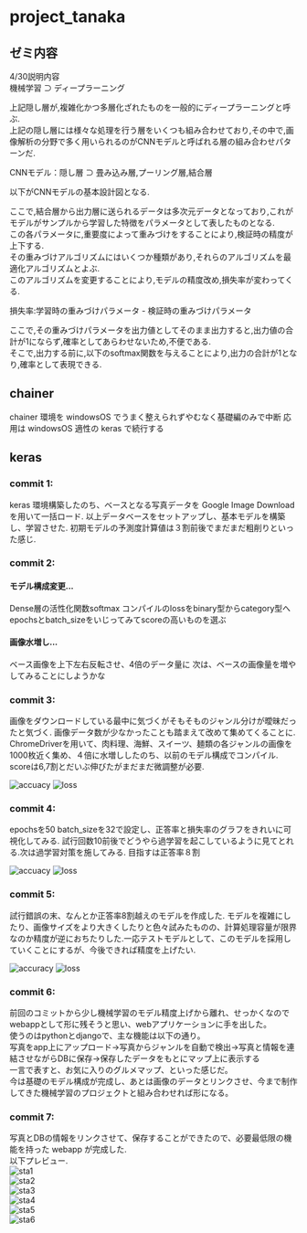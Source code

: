# project_tanaka

## ゼミ内容
4/30説明内容  
機械学習 ⊃ ディープラーニング  

上記隠し層が,複雑化かつ多層化ざれたものを一般的にディープラーニングと呼ぶ.  
上記の隠し層には様々な処理を行う層をいくつも組み合わせており,その中で,画像解析の分野で多く用いられるのがCNNモデルと呼ばれる層の組み合わせパターンだ. 

CNNモデル：隠し層 ⊃ 畳み込み層,プーリング層,結合層  

以下がCNNモデルの基本設計図となる.

ここで,結合層から出力層に送られるデータは多次元データとなっており,これがモデルがサンプルから学習した特徴をパラメータとして表したものとなる.  
この各パラメータに,重要度によって重みづけをすることにより,検証時の精度が上下する.  
その重みづけアルゴリズムにはいくつか種類があり,それらのアルゴリズムを最適化アルゴリズムとよぶ.  
このアルゴリズムを変更することにより,モデルの精度改め,損失率が変わってくる. 

損失率:学習時の重みづけパラメータ - 検証時の重みづけパラメータ  

ここで,その重みづけパラメータを出力値としてそのまま出力すると,出力値の合計が1にならず,確率としてあらわせないため,不便である.  
そこで,出力する前に,以下のsoftmax関数を与えることにより,出力の合計が1となり,確率として表現できる.  

## chainer
chainer 環境を windowsOS でうまく整えられずやむなく基礎編のみで中断
応用は windowsOS 適性の keras で続行する

## keras
### commit 1:
keras 環境構築したのち、ベースとなる写真データを Google Image Download を用いて一括ロード.
以上データベースをセットアップし、基本モデルを構築し、学習させた.
初期モデルの予測度計算値は３割前後でまだまだ粗削りといった感じ.
### commit 2:
#### モデル構成変更...
  Dense層の活性化関数softmax
  コンパイルのlossをbinary型からcategory型へ
  epochsとbatch_sizeをいじってみてscoreの高いものを選ぶ
#### 画像水増し...
  ベース画像を上下左右反転させ、4倍のデータ量に
  次は、ベースの画像量を増やしてみることにしようかな
### commit 3:
画像をダウンロードしている最中に気づくがそもそものジャンル分けが曖昧だったと気づく.
画像データ数が少なかったことも踏まえて改めて集めてくることに.
ChromeDriverを用いて、肉料理、海鮮、スイーツ、麺類の各ジャンルの画像を1000枚近く集め、４倍に水増ししたのち、以前のモデル構成でコンパイル.
scoreは6,7割とだいぶ伸びたがまだまだ微調整が必要.

![accuacy](https://user-images.githubusercontent.com/48379176/103351020-2eea3800-4ae5-11eb-877a-337b73134e0a.jpg)
![loss](https://user-images.githubusercontent.com/48379176/103351074-593bf580-4ae5-11eb-8e5a-e2d1a13e6e1c.jpg)

### commit 4:
epochsを50 batch_sizeを32で設定し、正答率と損失率のグラフをきれいに可視化してみる.
試行回数10前後でどうやら過学習を起こしているように見てとれる.次は過学習対策を施してみる.
目指すは正答率８割

![accuacy](https://user-images.githubusercontent.com/48379176/103398299-71605300-4b7f-11eb-81c8-cb79f2dbb975.jpg)
![loss](https://user-images.githubusercontent.com/48379176/103398305-77563400-4b7f-11eb-877f-504b184f60cf.jpg)

### commit 5:
試行錯誤の末、なんとか正答率8割越えのモデルを作成した.
モデルを複雑にしたり、画像サイズをより大きくしたりと色々試みたものの、計算処理容量が限界なのか精度が逆におちたりした.一応テストモデルとして、このモデルを採用していくことにするが、今後できれば精度を上げたい.

![accuracy](https://user-images.githubusercontent.com/48379176/104145468-738da180-540a-11eb-8b02-2ab68e32f42a.jpg)
![loss](https://user-images.githubusercontent.com/48379176/104145616-10503f00-540b-11eb-9960-3e6e435fd29c.jpg)

### commit 6:
前回のコミットから少し機械学習のモデル精度上げから離れ、せっかくなのでwebappとして形に残そうと思い、webアプリケーションに手を出した。  
使うのはpythonとdjangoで、主な機能は以下の通り。  
写真をapp上にアップロード→写真からジャンルを自動で検出→写真と情報を連結させながらDBに保存→保存したデータをもとにマップ上に表示する  
一言で表すと、お気に入りのグルメマップ、といった感じだ。  
今は基礎のモデル構成が完成し、あとは画像のデータとリンクさせ、今まで制作してきた機械学習のプロジェクトと組み合わせれば形になる。  

### commit 7:
写真とDBの情報をリンクさせて、保存することができたので、必要最低限の機能を持った webapp が完成した.  
以下プレビュー.  
![sta1](https://user-images.githubusercontent.com/48379176/105624664-ed8c4480-5e66-11eb-972c-a31d6bbd32af.jpg)  
![sta2](https://user-images.githubusercontent.com/48379176/105624684-04cb3200-5e67-11eb-974d-2106dfda4379.jpg)  
![sta3](https://user-images.githubusercontent.com/48379176/105624688-11e82100-5e67-11eb-8f25-24afd055ff09.jpg)  
![sta4](https://user-images.githubusercontent.com/48379176/105624695-190f2f00-5e67-11eb-938d-d55a0f11f9d1.jpg)  
![sta5](https://user-images.githubusercontent.com/48379176/105624712-33e1a380-5e67-11eb-962a-35bba0ef88a6.jpg)  
![sta6](https://user-images.githubusercontent.com/48379176/105624747-6db2aa00-5e67-11eb-8ba1-cbdcf46416dd.jpg)
